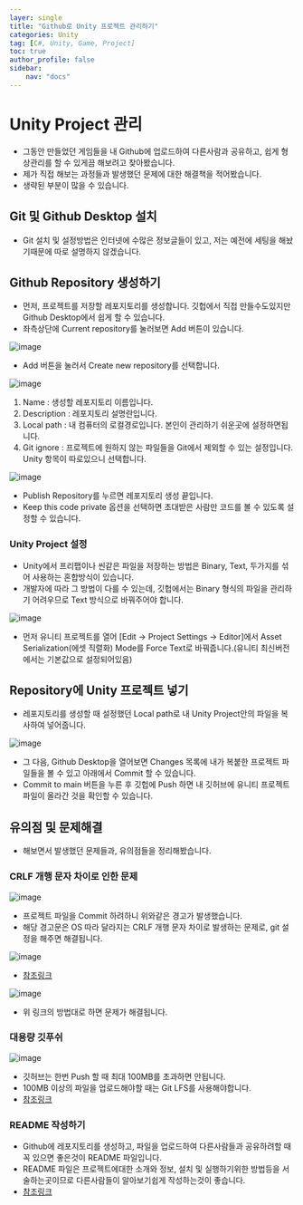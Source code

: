 ```yaml
---
layer: single
title: "Github로 Unity 프로젝트 관리하기"
categories: Unity
tag: [C#, Unity, Game, Project]
toc: true
author_profile: false
sidebar: 
    nav: "docs"
---
```



# Unity Project 관리

- 그동안 만들었던 게임들을 내 Github에 업로드하여 다른사람과 공유하고, 쉽게 형상관리를 할 수 있게끔 해보려고 찾아봤습니다.
- 제가 직접 해보는 과정들과 발생했던 문제에 대한 해결책을 적어봤습니다.
- 생략된 부분이 많을 수 있습니다.


## Git 및 Github Desktop 설치

- Git 설치 및 설정방법은 인터넷에 수많은 정보글들이 있고, 저는 예전에 세팅을 해놨기때문에 따로 설명하지 않겠습니다.


## Github Repository 생성하기

- 먼저, 프로젝트를 저장할 레포지토리를 생성합니다. 깃헙에서 직접 만들수도있지만 Github Desktop에서 쉽게 할 수 있습니다.
- 좌측상단에 Current repository를 눌러보면 Add 버튼이 있습니다.

![image](/images/2024/2024-04-01/capture_1.png)

- Add 버튼을 눌러서 Create new repository를 선택합니다.

![image](/images/2024/2024-04-01/capture_2.png)

1. Name : 생성할 레포지토리 이름입니다.
2. Description : 레포지토리 설명란입니다.
3. Local path : 내 컴퓨터의 로컬경로입니다. 본인이 관리하기 쉬운곳에 설정하면됩니다.
4. Git ignore : 프로젝트에 원하지 않는 파일들을 Git에서 제외할 수 있는 설정입니다. Unity 항목이 따로있으니 선택합니다.

![image](/images/2024/2024-04-01/capture_3.png)

- Publish Repository를 누르면 레포지토리 생성 끝입니다.
- Keep this code private 옵션을 선택하면 초대받은 사람만 코드를 볼 수 있도록 설정할 수 있습니다.

### Unity Project 설정

- Unity에서 프리팹이나 씬같은 파일을 저장하는 방법은 Binary, Text, 두가지를 섞어 사용하는 혼합방식이 있습니다.
- 개발자에 따라 그 방법이 다를 수 있는데, 깃헙에서는 Binary 형식의 파일을 관리하기 어려우므로 Text 방식으로 바꿔주어야 합니다.

![image](/images/2024/2024-04-01/capture_4.png)

- 먼저 유니티 프로젝트를 열어 [Edit -> Project Settings -> Editor]에서 Asset Serialization(에셋 직렬화) Mode를 Force Text로 바꿔줍니다.(유니티 최신버전에서는 기본값으로 설정되어있음)

## Repository에 Unity 프로젝트 넣기

- 레포지토리를 생성할 때 설정했던 Local path로 내 Unity Project안의 파일을 복사하여 넣어줍니다.

![image](/images/2024/2024-04-01/capture_5.png)

- 그 다음, Github Desktop을 열어보면 Changes 목록에 내가 복붙한 프로젝트 파일들을 볼 수 있고 아래에서 Commit 할 수 있습니다.
- Commit to main 버튼을 누른 후 깃헙에 Push 하면 내 깃허브에 유니티 프로젝트파일이 올라간 것을 확인할 수 있습니다.

## 유의점 및 문제해결

- 해보면서 발생했던 문제들과, 유의점들을 정리해봤습니다.

### CRLF 개행 문자 차이로 인한 문제

![image](/images/2024/2024-04-01/capture_6.png)

- 프로젝트 파일을 Commit 하려하니 위와같은 경고가 발생했습니다.
- 해당 경고문은 OS 따라 달라지는 CRLF 개행 문자 차이로 발생하는 문제로, git 설정을 해주면 해결됩니다.

![image](/images/2024/2024-04-01/capture_7.png)

- [참조링크](https://www.lesstif.com/gitbook/git-crlf-20776404.html)

![image](/images/2024/2024-04-01/capture_8.png)

- 위 링크의 방법대로 하면 문제가 해결됩니다.

### 대용량 깃푸쉬

![image](/images/2024/2024-04-01/capture_9.png)

- 깃허브는 한번 Push 할 때 최대 100MB를 초과하면 안됩니다. 
- 100MB 이상의 파일을 업로드해야할 때는 Git LFS를 사용해야합니다. 
- [참조링크](https://cheonsong.tistory.com/12)

### README 작성하기

- Github에 레포지토리를 생성하고, 파일을 업로드하여 다른사람들과 공유하려할 때 꼭 있으면 좋은것이 README 파일입니다.
- README 파일은 프로젝트에대한 소개와 정보, 설치 및 실행하기위한 방법등을 서술하는곳이므로 다른사람들이 알아보기쉽게 작성하는것이 좋습니다.
- [참조링크](https://velog.io/@luna7182/%EB%B0%B1%EC%97%94%EB%93%9C-%ED%94%84%EB%A1%9C%EC%A0%9D%ED%8A%B8-README-%EC%93%B0%EB%8A%94-%EB%B2%95) 